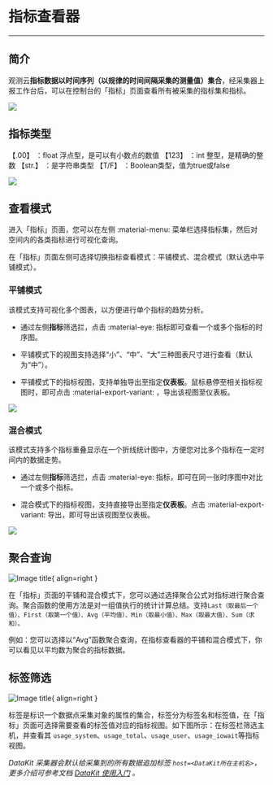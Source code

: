 # 指标查看器
---

## 简介

观测云**指标数据以时间序列（以规律的时间间隔采集的测量值）集合**，经采集器上报工作台后，可以在控制台的「指标」页面查看所有被采集的指标集和指标。

![](img/6.metrics_1.png)



## 指标类型

【.00】 ：float 浮点型，是可以有小数点的数值
【123】 ：int 整型，是精确的整数
【str.】 ：是字符串类型
【T/F】 ：Boolean类型，值为true或false

![](img/1.type_1.png)

## 查看模式

进入「指标」页面，您可以在左侧 :material-menu: 菜单栏选择指标集，然后对空间内的各类指标进行可视化查询。

在「指标」页面左侧可选择切换指标查看模式：平铺模式、混合模式（默认选中平铺模式）。

### 平铺模式

该模式支持可视化多个图表，以方便进行单个指标的趋势分析。

- 通过左侧**指标**筛选拦，点击 :material-eye: 指标即可查看一个或多个指标的时序图。

- 平铺模式下的视图支持选择“小”、“中”、“大”三种图表尺寸进行查看（默认为“中”）。
- 平铺模式下的指标视图，支持单独导出至指定**仪表板**。鼠标悬停至相关指标视图时，即可点击 :material-export-variant: ，导出该视图至仪表板。

![](img/6.metrics_3.png)

### 混合模式

该模式支持多个指标重叠显示在一个折线统计图中，方便您对比多个指标在一定时间内的数据走势。

- 通过左侧**指标**筛选拦，点击 :material-eye: 指标，即可在同一张时序图中对比一个或多个指标。

- 混合模式下的指标视图，支持直接导出至指定**仪表板**。点击 :material-export-variant: 导出，即可导出该视图至仪表板。

![](img/6.metrics_5.png)



## 聚合查询

![Image title](img/6.metrics_7.png){ align=right }

在「指标」页面的平铺和混合模式下，您可以通过选择聚合公式对指标进行聚合查询。聚合函数的使用方法是对一组值执行的统计计算总结。支持`Last（取最后一个值）、First（取第一个值）、Avg（平均值）、Min（取最小值）、Max（取最大值）、Sum（求和）。`

例如：您可以选择以“Avg”函数聚合查询，在指标查看器的平铺和混合模式下，你可以看见以平均数为聚合的指标数据。



## 标签筛选

![Image title](img/6.metrics_2.png){ align=right }

标签是标识一个数据点采集对象的属性的集合，标签分为标签名和标签值，在「指标」页面可选择需要查看的标签值对应的指标视图。如下图所示：在标签栏筛选主机，并查看其 `usage_system`、`usage_total`、`usage_user`、`usage_iowait`等指标视图。

*DataKit 采集器会默认给采集到的所有数据追加标签 `host=<DataKit所在主机名>`，更多介绍可参考文档 [DataKit 使用入门](../datakit/datakit-service-how-to.md) 。*

